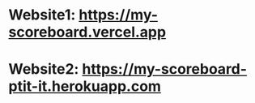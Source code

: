 # Website1: https://my-scoreboard.vercel.app
# Website2: https://my-scoreboard-ptit-it.herokuapp.com
